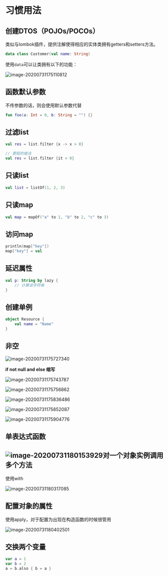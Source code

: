 # 习惯用法

## 创建DTOS（POJOs/POCOs）

类似与lombok插件，提供注解使得相应的实体类拥有getters和setters方法。

```kotlin
data class Customer(val name: String)
```

使用`data`可以让类拥有以下的功能：

![image-20200731175110812](http://img.fosuchao.com/image-20200731175110812.png)

## 函数默认参数

不传参数的话，则会使用默认参数代替

```kotlin
fun foo(a: Int = 0, b: String = "") {}
```

## 过滤list

```kotlin
val res = list.filter {x -> x > 0}

// 更短的做法
val res = list.filter {it > 0}
```

## 只读list

```kotlin
val list = listOf(1, 2, 3)
```

## 只读map

```kotlin
val map = mapOf("a" to 1, "b" to 2, "c" to 3)
```

## 访问map

```kotlin
println(map["key"])
map["key"] = val
```

## 延迟属性

```kotlin
val p: String by lazy {
	// 计算该字符串
}
```

## 创建单例

```kotlin
object Resource {
	val name = "Name"
}
```

## 非空

![image-20200731175727340](http://img.fosuchao.com/image-20200731175727340.png)

**if not null and else 缩写**

![image-20200731175743787](http://img.fosuchao.com/image-20200731175743787.png)

![image-20200731175756862](http://img.fosuchao.com/image-20200731175756862.png)

![image-20200731175836486](http://img.fosuchao.com/image-20200731175836486.png)

![image-20200731175852087](http://img.fosuchao.com/image-20200731175852087.png)

![image-20200731175904776](http://img.fosuchao.com/image-20200731175904776.png)

## 单表达式函数

## ![image-20200731180153929](http://img.fosuchao.com/image-20200731180153929.png)对一个对象实例调用多个方法

使用with

![image-20200731180317085](http://img.fosuchao.com/image-20200731180317085.png)

## 配置对象的属性

使用apply，对于配置为出现在构造函数的时候很管用

![image-20200731180402501](http://img.fosuchao.com/image-20200731180402501.png)

## 交换两个变量

```kotlin
var a = 1
var b = 2
a = b.also { b = a }
```

